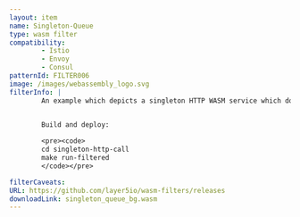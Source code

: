 ```yaml
---
layout: item
name: Singleton-Queue
type: wasm filter
compatibility:
        - Istio
        - Envoy
        - Consul
patternId: FILTER006
image: /images/webassembly_logo.svg
filterInfo: |
        An example which depicts a singleton HTTP WASM service which does an HTTP call once every 2 seconds.


        Build and deploy:
        
        <pre><code>
        cd singleton-http-call
        make run-filtered
        </code></pre>

filterCaveats: 
URL: https://github.com/layer5io/wasm-filters/releases
downloadLink: singleton_queue_bg.wasm
---
```

